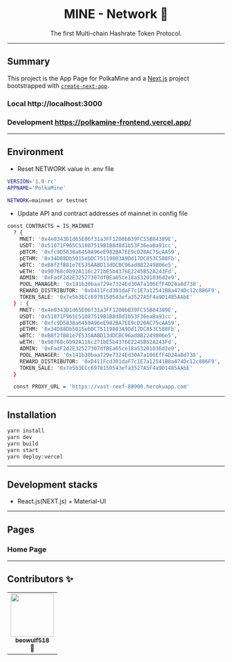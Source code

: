 <div align="center">
<h1>MINE - Network 🎣</h1>

<p>The first Multi-chain Hashrate Token Protocol.</p>
</div>

---

## Summary

This project is the App Page for PolkaMine and  a [Next.js](https://nextjs.org/) project bootstrapped with [`create-next-app`](https://github.com/vercel/next.js/tree/canary/packages/create-next-app).

### Local http://localhost:3000
### Development https://polkamine-frontend.vercel.app/

---

## Environment
- Reset NETWORK value in .env file

```bash
VERSION='1.0-rc'
APPNAME='PolkaMine'

NETWORK=mainnet or testnet
```
- Update API and contract addresses of mainnet in config file

```bash
const CONTRACTS = IS_MAINNET
  ? {
    MNET: '0x4e0343D1d65E06f31a3FF1200bB39FC55B84389E',
    USDT: '0x51071F965C51087519B1B8d8d1b53F36eaBa91cc',
    pBTCM: '0xfc9D5838a6450A96eE982BA7EE9cD20AC75cAA59',
    pETHM: '0x34D88Db5015ebDC75119803A9Dd17DC853C588Fb',
    wBTC: '0xB8f2fB81e7E535AABD13dDCBC96ad8B2249806e5',
    wETH: '0x90768c0b92A116c271bE5b4376E2245B52A243Fd',
    ADMIN: '0xFadF2d2E32527307dfBEa65ce18a53201036d2e9',
    POOL_MANAGER: '0x141b30baa729e7324Ed30A7a106EfF4D24a8d738',
    REWARD_DISTRIBUTOR: '0xD411Fcd301daF7c1E7a12541B8a474Dc12c886F9',
    TOKEN_SALE: '0x7e5b3ECc6978150543efa3527A5F4a9D1485AAbE'
  } : {
    MNET: '0x4e0343D1d65E06f31a3FF1200bB39FC55B84389E',
    USDT: '0x51071F965C51087519B1B8d8d1b53F36eaBa91cc',
    pBTCM: '0xfc9D5838a6450A96eE982BA7EE9cD20AC75cAA59',
    pETHM: '0x34D88Db5015ebDC75119803A9Dd17DC853C588Fb',
    wBTC: '0xB8f2fB81e7E535AABD13dDCBC96ad8B2249806e5',
    wETH: '0x90768c0b92A116c271bE5b4376E2245B52A243Fd',
    ADMIN: '0xFadF2d2E32527307dfBEa65ce18a53201036d2e9',
    POOL_MANAGER: '0x141b30baa729e7324Ed30A7a106EfF4D24a8d738',
    REWARD_DISTRIBUTOR: '0xD411Fcd301daF7c1E7a12541B8a474Dc12c886F9',
    TOKEN_SALE: '0x7e5b3ECc6978150543efa3527A5F4a9D1485AAbE'
  }

  const PROXY_URL = 'https://vast-reef-88900.herokuapp.com'
```
---
## Installation

```bash
yarn install
yarn dev
yarn build
yarn start
yarn deploy:vercel
```
---
## Development stacks

- React.js(NEXT.js) + Material-UI
---

## Pages

### Home Page
---
## Contributors ✨

<!-- prettier-ignore-start -->
<!-- markdownlint-disable -->
<table>
  <tr>
    <td align="center"><a href="https://github.com/beowulf518"><img src="https://avatars.githubusercontent.com/u/31363138?v=4" width="100px;" alt=""/><br /><sub><b>beowulf518</b></sub></a><br />📖</td>
  </tr>
</table>

<!-- markdownlint-restore -->
<!-- prettier-ignore-end -->


